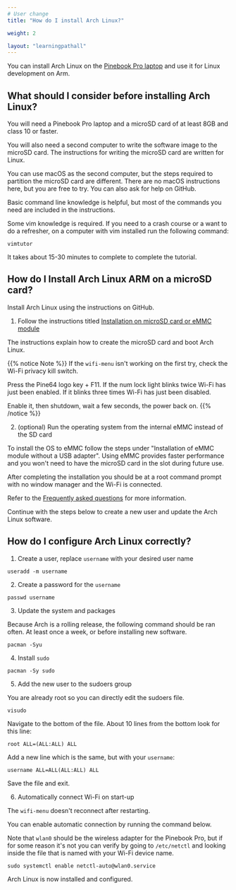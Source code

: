 ```yaml
---
# User change
title: "How do I install Arch Linux?"

weight: 2

layout: "learningpathall"
---
```


You can install Arch Linux on the [Pinebook Pro laptop](https://www.pine64.org/pinebook-pro/) and use it for Linux development on Arm. 

## What should I consider before installing Arch Linux?

You will need a Pinebook Pro laptop and a microSD card of at least 8GB and class 10 or faster. 

You will also need a second computer to write the software image to the microSD card. The instructions for writing the microSD card are written for Linux. 

You can use macOS as the second computer, but the steps required to partition the microSD card are different. There are no macOS instructions here, but you are free to try. You can also ask for help on GitHub. 

Basic command line knowledge is helpful, but most of the commands you need are included in the instructions.

Some vim knowledge is required. If you need to a crash course or a want to do a refresher, on a computer with vim installed run the following command: 

```console
vimtutor
```
It takes about 15-30 minutes to complete to complete the tutorial. 

## How do I Install Arch Linux ARM on a microSD card?

Install Arch Linux using the instructions on GitHub. 

1. Follow the instructions titled [Installation on microSD card or eMMC module](https://github.com/SvenKiljan/archlinuxarm-pbp/blob/main/INSTALL.md)

The instructions explain how to create the microSD card and boot Arch Linux. 

{{% notice Note %}}
If the `wifi-menu` isn't working on the first try, check the Wi-Fi privacy kill switch. 

Press the Pine64 logo key + F11. If the num lock light blinks twice Wi-Fi has just been enabled. If it blinks three times Wi-Fi has just been disabled. 

Enable it, then shutdown, wait a few seconds, the power back on.
{{% /notice %}}

2. (optional) Run the operating system from the internal eMMC instead of the SD card

To install the OS to eMMC follow the steps under "Installation of eMMC module without a USB adapter". Using eMMC provides faster performance and you won't need to have the microSD card in the slot during future use. 

After completing the installation you should be at a root command prompt with no window manager and the Wi-Fi is connected. 

Refer to the [Frequently asked questions](https://github.com/SvenKiljan/archlinuxarm-pbp/blob/main/FAQ.md) for more information. 

Continue with the steps below to create a new user and update the Arch Linux software. 

## How do I configure Arch Linux correctly? 

1. Create a user, replace `username` with your desired user name

```console
useradd -m username
```

2. Create a password for the `username`

```console
passwd username
```

3. Update the system and packages

Because Arch is a rolling release, the following command should be ran often. At least once a week, or before installing new software.

```console
pacman -Syu
```

4. Install `sudo`

```console
pacman -Sy sudo
```

5. Add the new user to the sudoers group

You are already root so you can directly edit the sudoers file.

```console
visudo
```
    
Navigate to the bottom of the file. About 10 lines from the bottom look for this line:

```output
root ALL=(ALL:ALL) ALL 
```

Add a new line which is the same, but with your `username`:

```console
username ALL=ALL(ALL:ALL) ALL
```

Save the file and exit. 

6. Automatically connect Wi-Fi on start-up

The `wifi-menu` doesn't reconnect after restarting. 

You can enable automatic connection by running the command below.

Note that `wlan0` should be the wireless adapter for the Pinebook Pro, but if for some reason it's not you can verify by going to `/etc/netctl` and looking inside the file that is named with your Wi-Fi device name. 

```console
sudo systemctl enable netctl-auto@wlan0.service
```

Arch Linux is now installed and configured.
